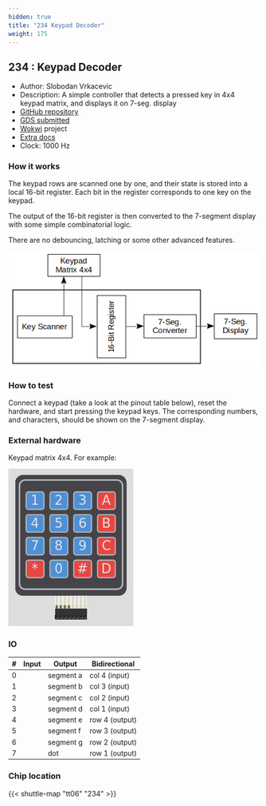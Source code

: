 ```yaml
---
hidden: true
title: "234 Keypad Decoder"
weight: 175
---
```


## 234 : Keypad Decoder

* Author: Slobodan Vrkacevic
* Description: A simple controller that detects a pressed key in 4x4 keypad matrix, and displays it on 7-seg. display
* [GitHub repository](https://github.com/wrkanet/tt06-keypad-decoder)
* [GDS submitted](https://github.com/wrkanet/tt06-keypad-decoder/actions/runs/8693248441)
* [Wokwi](https://wokwi.com/projects/394618582085551105) project
* [Extra docs](None)
* Clock: 1000 Hz

### How it works

The keypad rows are scanned one by one, and their state is
stored into a local 16-bit register. Each bit in the register
corresponds to one key on the keypad.

The output of the 16-bit register is then converted to the
7-segment display with some simple combinatorial logic.

There are no debouncing, latching or some other advanced
features.

![Block Diagram](https://github.com/wrkanet/tt06-keypad-decoder/raw/main/docs/BlockDiagram.png?raw=true)

### How to test

Connect a keypad (take a look at the pinout table below),
reset the hardware, and start pressing the keypad keys.
The corresponding numbers, and characters, should be shown
on the 7-segment display.

### External hardware

Keypad matrix 4x4. For example:

![Keypad matrix 4x4](https://github.com/wrkanet/tt06-keypad-decoder/raw/main/docs/KeypadMatrix4x4.png?raw=true)


### IO

| # | Input          | Output         | Bidirectional   |
| - | -------------- | -------------- | --------------- |
| 0 |  | segment a | col 4 (input) |
| 1 |  | segment b | col 3 (input) |
| 2 |  | segment c | col 2 (input) |
| 3 |  | segment d | col 1 (input) |
| 4 |  | segment e | row 4 (output) |
| 5 |  | segment f | row 3 (output) |
| 6 |  | segment g | row 2 (output) |
| 7 |  | dot | row 1 (output) |

### Chip location

{{< shuttle-map "tt06" "234" >}}
